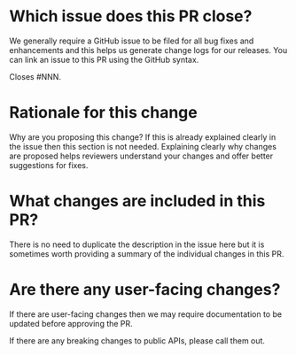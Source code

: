 # Which issue does this PR close?

We generally require a GitHub issue to be filed for all bug fixes and enhancements and this helps us generate change logs for our releases. You can link an issue to this PR using the GitHub syntax.

Closes #NNN.

# Rationale for this change

Why are you proposing this change? If this is already explained clearly in the issue then this section is not needed.
Explaining clearly why changes are proposed helps reviewers understand your changes and offer better suggestions for fixes.

# What changes are included in this PR?

There is no need to duplicate the description in the issue here but it is sometimes worth providing a summary of the individual changes in this PR.

# Are there any user-facing changes?

If there are user-facing changes then we may require documentation to be updated before approving the PR.

If there are any breaking changes to public APIs, please call them out.

